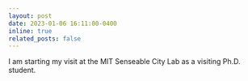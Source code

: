 ```yaml
---
layout: post
date: 2023-01-06 16:11:00-0400
inline: true
related_posts: false
---
```


I am starting my visit at the MIT Senseable City Lab as a visiting Ph.D. student.
